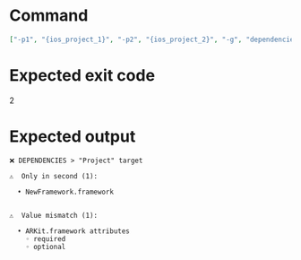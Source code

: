 # Command
```json
["-p1", "{ios_project_1}", "-p2", "{ios_project_2}", "-g", "dependencies", "-t", "Project", "-v"]
```

# Expected exit code
2

# Expected output
```
❌ DEPENDENCIES > "Project" target

⚠️  Only in second (1):

  • NewFramework.framework


⚠️  Value mismatch (1):

  • ARKit.framework attributes
    ◦ required
    ◦ optional




```
